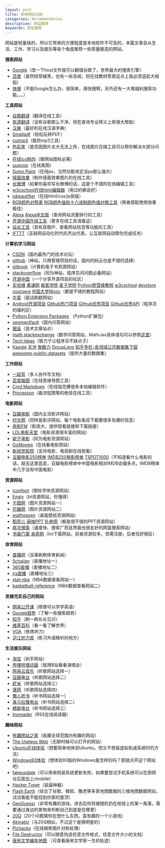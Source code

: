 ```yaml
---
layout: post
title: 常用网站总结
categories: Recommendation
description: 网站推荐
keywords: 网站推荐
---
```


网站是轻量级的，所以它带来的方便程度是本地软件不可及的，本篇文章会从生活、工作、学习以及娱乐等各个角度推荐一些质量极高的网站。

**搜索网站**

- [Google](https://www.google.com.hk/)（改一下host文件就可以翻墙谷歌了，世界最大的搜索引擎）
- [百度](www.baidu.com)（虽然经常被黑，也有一些丑闻，但在找教材答案这点上我必须竖起大拇指）
- [快搜](http://so.chongbuluo.com/)（不能Google怎么办，很简单，用快搜啊，另外还有一大堆福利搜索功能。。。）

**工具网站**

- [谷歌翻译](http://translate.google.cn/#en/zh-CN/destruct)（翻译在线工具）
- [有道翻译](http://dict.youdao.com/)（没有谷歌那么干净，但在查询专业释义上有很大帮助）
- [汉典](http://www.zdic.net/)（最好的在线汉语字典）
- [Smallpdf](https://smallpdf.com/cn)（轻松玩转PDF）
- [cutmp3](http://cutmp3.net/)（裁剪mp3工具）
- [色彩笔](http://www.secaibi.com/tools/)（是否因图片太大无法上传，在线图片压缩工具可以帮你解决大部分问题）
- [在线ico制作](http://www.ico.la/)（做网站图标必需）
- [uupoop](http://www.uupoop.com/zp/)（在线美图）
- [Sumo Paint](http://www.sumopaint.com/app/)（在线ps，当然功能肯定没ps那么强大）
- [镜面效果](http://www.reflectionmaker.com/)（制作镜面效果图片的在线工具）
- [长微博](http://www.changweibo.com/)（如果你喜欢写长微博的话，这是个不错的在线编辑工具）
- [w3cschool在线html编辑器](http://www.w3school.com.cn/tiy/t.asp?f=html_intro)（用过的都说好）
- [jsbeautifier](http://jsbeautifier.org/)（在线html/css/js排版）
- [RGB颜色对照表](http://tool.oschina.net/commons?type=3) [RGB颜色值和十六进制颜色值对换工具](http://www.sioe.cn/yingyong/yanse-rgb-16/)（两者搭配使用效果极佳）
- [Alexa](http://www.alexa.com/topsites) [Alexa中文版](http://www.123cha.com/alexa/)（查询网站流量排行的工具）
- [开源中国在线工具](http://tool.oschina.net/)（更多在线工具请看这） 
- [站长工具](http://tool.chinaz.com/)（具有获取IP、查看网站信息等功能的工具）
- [IFTTT](https://ifttt.com/discover)（互联网自动化时代的杰出代表，让互联网自动帮你完成任务）

**计算机学习网站**

- [CSDN](http://www.csdn.net/)（国内最热门的技术论坛）
- [github](https://github.com/)（神站，只用管理项目的话，国内的码云也是不错的选择）
- [gitbook](https://www.gitbook.com/explore)（计算机电子书资源网站）
- [stackoverflow](http://stackoverflow.com/)（同为神站，程序员问问题必备网站）
- [开源中国](https://www.oschina.net/)（一个分享开源项目的社区）
- [实验楼](https://www.shiyanlou.com/courses/) [慕课网](http://www.imooc.com/) [极客学院](http://www.jikexueyuan.com/?hmsr=baidu_sem_pinpai_index) [麦子学院](http://www.maiziedu.com/) [Python廖雪峰教程](http://www.liaoxuefeng.com/wiki/0014316089557264a6b348958f449949df42a6d3a2e542c000) [w3cschool](http://www.w3school.com.cn/) [devstore](http://www.devstore.cn/) [coursera](https://www.coursera.org/) [中国大学Mooc](http://www.icourse163.org/)（都是不错的教程网站）
- [牛客](http://www.nowcoder.com/354069)（面试刷题网站）
- [Android开源项目](http://www.cnblogs.com/SharkBin/p/3529016.html) [Github热门项目](https://github.com/trending) [Github优秀项目](https://github.com/sindresorhus/awesome) [Github优秀API](https://github.com/marktony/Awesome_API#%E4%B8%AD%E6%96%87%E7%89%88)（程序员的福利区）
- [Python Extension Packages](https://www.lfd.uci.edu/~gohlke/pythonlibs/) （Python扩展包）
- [segmentfault](https://segmentfault.com/)（国内问答网站）
- [掘金](https://gold.xitu.io/)（技术文章站点）
- [math stackexchange](http://math.stackexchange.com/)（数学问答网站，MathJax具体语句可以参照[这里](http://colobu.com/2014/08/17/MathJax-quick-reference/)）
- [Tech Ideas](https://bwasti.com/techideas)（致力于让程序员不缺点子）
- [Kaggle](https://www.kaggle.com/competitions) [天池](https://tianchi.aliyun.com/competition/index.htm?pageIndex=1) [聚数力](http://dataju.cn/Dataju/web/home) [GroupLens](https://grouplens.org/) [知乎专栏-各领域公开数据集下载](https://zhuanlan.zhihu.com/p/25138563) [awesome-public-datasets](https://github.com/caesar0301/awesome-public-datasets)（提供大量的数据集）

**工作网站**

- [一起写](yiqixie.com)（多人协作写文档）
- [百度脑图](http://naotu.baidu.com/)（在线思维导图工具）
- [Cmd Markdown](https://www.zybuluo.com/mdeditor)（在线版完爆很多本地编辑软件）
- [Processon](https://www.processon.com/)（画流程图等的绝佳在线工具）

**电影网站**

- [豆瓣电影](https://movie.douban.com/)（国内主流影评网站）
- [时光网](http://www.mtime.com/)（同样是影评网站，每个电影条目下都要很多有趣的信息）
- [电影FM](http://dianying.fm/)（影库大，提供观看链接和下载链接）
- [LOL电影天堂](http://www.loldytt.com/)（电影资源很丰富的网站）
- [妮子电影](http://www.nizidy.com/)（同为电影资源网站）
- [GoMovies](https://gostream.is/)（在线看电影网站）
- [新视觉影院](http://www.yy6080.org/)（支持电影、电视剧在线观看）
- [豆瓣电影250榜单](https://movie.douban.com/top250) [IMDB250电影榜单](http://www.imdb.com/chart/top?ref_=nv_wl_img_3) [TSPDT1000](http://www.theyshootpictures.com/gf1000_all1000films_table.php)（不知道看什么电影的话，就去这里逛逛，豆瓣电影榜单中中国电影相对IMDB会偏多点，IMDB榜单中几乎没有中国电影）

**资源网站**

- [iconfont](http://www.iconfont.cn/)（图标字体资源网站）
- [Engiy](http://engiy.com/)（bt资源网站，你懂得）
- [千图网](http://www.58pic.com/)（图片资源网站一）
- [花瓣网](http://huaban.com/)（图片资源网站二）
- [wallheaven](https://alpha.wallhaven.cc/)（桌面壁纸资源网站）
- [稻壳儿](http://www.docer.com/) [逼格PPT](http://www.tretars.com/) [扑奔网](http://www.pooban.com/)（都是很不错的PPT资源网站）
- [胖次搜索](http://www.panc.cc/)（速度快、搜索广而且界面也很友好的网盘搜索网站）
- [书香门第](http://bbs.txtnovel.net/search.php) [来奇网](http://www.laiqi.net/)（txt下载网站，前者资源较多，但需注册，后者恰好相反）

**体育网站**

- [直播吧](http://www.zhibo8.cc/)（没事刷刷体育新闻）
- [5chajian](http://www.yczbb.com/baike/site/5chajian.html)（直播地址一）
- [360直播](http://www.yczbb.com/)（直播地址二）
- [jrs直播](http://nba.tmiaoo.com/nba.html)（直播地址三）
- [stat-nba](http://stat-nba.com/)（NBA数据查看网站一）
- [basketball-reference](http://www.basketball-reference.com/)（NBA数据查看网站二）

**发展充实自己的网站**

- [网易公开课](http://open.163.com/?v_www)（顺便可以学学英语）
- [Google趋势](https://www.google.com/trends/?hl=zh-CN)（了解一些搜索趋势）
- [知乎](http://www.zhihu.com/)（刷一刷长长见识）
- [维基百科](https://zh.wikipedia.org/wiki/Wikipedia:%E9%A6%96%E9%A1%B5)（看一看了解世界）
- [VOA](http://www.51voa.com/)（练练听力）
- [沪江听力库](http://ting.hujiang.com/)（练习外语精听的地方）

**生活娱乐网站**

- [淘宝](https://www.taobao.com/?spm=a2107.1.1000340.1.ew7Yx5)（剁手网站）
- [哔哩哔哩动画](http://www.bilibili.com/)（就用B站看看演唱会）
- [网易云音乐](http://music.163.com/#/discover)（听歌网站选择一）
- [豆瓣电台](https://douban.fm/?from_=shire_top_nav)（听歌网站选择二）
- [虾米](http://www.xiami.com/genre?spm=a1z1s.6843761.1110925385.5.7hHV3j)（听歌网站选择三）
- [落网](http://www.luoo.net/)（听歌网站选择四）
- [懒人听书](http://www.lrts.me/)（听书网站选择一）
- [喜马拉雅电台](http://www.ximalaya.com/explore/)（听书网站选择二）
- [蜻蜓电台](http://www.qingting.fm/#/home)（听书网站选择三）
- [Inoreader](http://www.inoreader.com)（RSS在线阅读器）

**趣味网站**

- [有趣网站之家](http://youquhome.com/)（收藏全球范围内有趣的网站）
- [The Useless Web](http://www.theuselessweb.com/)（无聊时候可以打开的网站）
- [Ubuntu在线体验](http://tour.ubuntu.com/zh-CN/#)（想要简单地体验Ubuntu，但又不想装虚拟机或系统时的方法）
- [Windows93体验](http://windows93.net)（想体验93版的Windows是怎样的吗？那就点开这个网站吧）
- [fakeupdate](http://fakeupdate.net/)（可以用来假装系统更新失败，如果要尝试手机系统可以在原网址后面加上/mobile）
- [Hacker Typer](http://hackertyper.net/)（装逼神器）
- [Flash Earth](https://zoom.earth)（综合了谷歌、微软、雅虎等多家地图数据的三维地图数据网站，试试看能不能找到你家的屋顶）
- [GeoGuessr](https://geoguessr.com/)（非常有趣的游戏，进去后你将被随机扔在地球上的某一角落，需要通过身边的景物来判断自己到底是在哪里）
- [20Q](http://www.20q.net/)（20个问题猜你在想什么东西，蛮有趣的一个小游戏）
- [Akinator](http://en.akinator.com/)（与20Q相似，不过这个是猜明星的）
- [Pichacks](http://www.pichacks.com/welcome.php)（在线搞笑图片对称处理）
- [File Destructor](http://www.xnet.se/fd/)（可以随意伪造任意文件格式，任意文件大小的文档）
- [唐宋文学编年地图](https://sou-yun.com/poetlifemap.html) （可查看唐宋文学家一生的轨迹）
